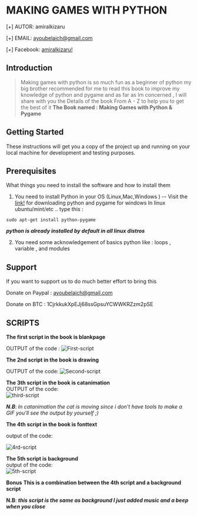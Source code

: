 # MAKING GAMES WITH PYTHON




  [+] AUTOR:        amiralkizaru  

  [+] EMAIL:        ayoubelaich@gmail.com  

  [+] Facebook: [amiralkizaru!](https://fb.com/Silencer.fan)


## Introduction

> Making games with python is so much fun as a beginner of python my big brother recommended for me to read this book to improve
my knowledge of python and pygame and as far as Im concerned , I will share with you the Details of the book From A - Z  to help you to get the best of it 
**The Book named : Making Games with Python & Pygame**

## Getting Started

These instructions will get you a copy of the project up and running on your local machine for development and testing purposes.

## Prerequisites

What things you need to install the software and how to install them


1. You need to install Python in your OS (Linux,Mac,Windows ) -- Visit the [link!](python.org) for downloading python and pygame for windows
In linux ubuntu/mint/etc .. type this : 

`sudo apt-get install python-pygame`   

**_python is already installed by default in all linux distros_**


2. You need some acknowledgement of basics python like : loops , variable , and modules 

## Support  

If you want to support us to do much better effort to bring this  

Donate on Paypal : ayoubelaich@gmail.com  

Donate on BTC    : 1CjrkkukXpEJj68ssGpsuYCWWKRZzm2pSE  


## SCRIPTS  
**The first script in the book is blankpage**

OUTPUT of the code : ![First-script](http://imageshack.com/a/img924/1171/jcAGnT.png)

**The 2nd script in the book is drawing**  

OUTPUT of the code:
![Second-script](http://imageshack.com/a/img924/4662/URzQsS.png)

**The 3th script in the book is catanimation**  
OUTPUT of the code:  
![third-script](http://imageshack.com/a/img923/223/bm1kJC.png)  

**_N.B_**: _In catanimation the cat is moving since i don't have tools to make a GIF you'll see the output by yourself ;)_  

**The 4th script in the book is fonttext**  

output of the code:  

![4rd-script](http://imageshack.com/a/img922/3707/IBCZiU.png)

**The 5th script is background**  
output of the code:  
![5th-script](http://imageshack.com/a/img924/5691/P4Po84.png)


**Bonus**
__This is a combination between the 4th script and a background script__

**N.B**: **_this script is the same as background I just added music and a beep when you close_**







